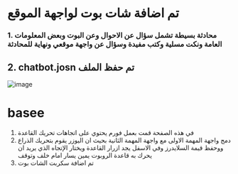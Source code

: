 # تم اضافة شات بوت لواجهة الموقع
### 1. محادثة بسيطة تشمل سؤال عن الاحوال وعن البوت وبعض المعلومات العامة ونكت مسلية وكتب مفيدة وسؤال عن واجهة موقعي ونهاية للمحادثة 
## 2. chatbot.josn تم حفظ الملف
![image](https://user-images.githubusercontent.com/86664682/124837778-3a378800-df8e-11eb-85c7-24f77eb48201.png)

# basee 
1. في هذه الصفحة قمت بعمل فورم يحتوي على اتجاهات تحريك القاعدة  
2. دمج واجهة المهمة الاولى مع واجهة المهمة الثانية بحيث ان اليوزر يقوم بتحريك الذراع ووحفظ قيمة السلايدرز وفي الاسفل يجد ازرار القاعدة ويختار الإتجاه الذي يريد ان يحرك به قاعدة الروبوت يمين يسار امام خلف وتوقف 
3. تم اضافة سكربت الشات بوت
